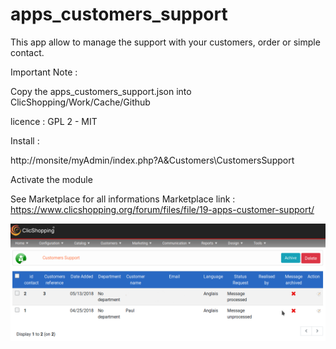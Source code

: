 # apps_customers_support

This app allow to manage the support with your customers, order or simple contact.

Important Note :

Copy the apps_customers_support.json into ClicShopping/Work/Cache/Github

licence  : GPL 2 - MIT

Install : 

http://monsite/myAdmin/index.php?A&Customers\CustomersSupport

Activate the module

See Marketplace for all informations
Marketplace link : https://www.clicshopping.org/forum/files/file/19-apps-customer-support/

![shippingtracking](https://github.com/ClicShoppingOfficialModulesV3/apps_customers_support/blob/master/ModuleInfosJson/customer_support.png)


